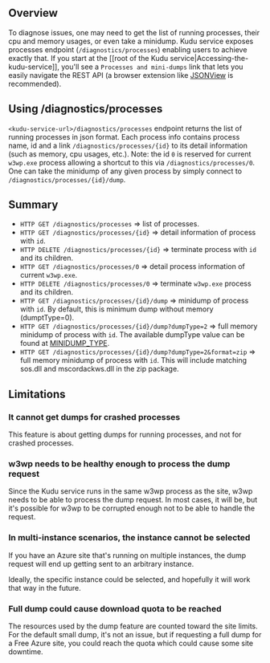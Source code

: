 ## Overview

To diagnose issues, one may need to get the list of running processes, their cpu and memory usages, or even take a minidump.  Kudu service exposes processes endpoint (`/diagnostics/processes`) enabling users to achieve exactly that. If you start at the [[root of the Kudu service|Accessing-the-kudu-service]], you'll see a `Processes and mini-dumps` link that lets you easily navigate the REST API (a browser extension like [JSONView](https://chrome.google.com/webstore/detail/jsonview/chklaanhfefbnpoihckbnefhakgolnmc?hl=en) is recommended).

## Using /diagnostics/processes

`<kudu-service-url>/diagnostics/processes` endpoint returns the list of running processes in json format.   Each process info contains process name, id and a link `/diagnostics/processes/{id}` to its detail information (such as memory, cpu usages, etc.).  Note: the id `0` is reserved for current `w3wp.exe` process allowing a shortcut to this via `/diagnostics/processes/0`.  One can take the minidump of any given process by simply connect to `/diagnostics/processes/{id}/dump`.      

## Summary

* `HTTP GET /diagnostics/processes` => list of processes.
* `HTTP GET /diagnostics/processes/{id}` => detail information of process with `id`.
* `HTTP DELETE /diagnostics/processes/{id}` => terminate process with `id` and its children.
* `HTTP GET /diagnostics/processes/0` => detail process information of current `w3wp.exe`.
* `HTTP DELETE /diagnostics/processes/0` => terminate `w3wp.exe` process and its children.
* `HTTP GET /diagnostics/processes/{id}/dump` => minidump of process with `id`.  By default, this is minimum dump without memory (dumptType=0).
* `HTTP GET /diagnostics/processes/{id}/dump?dumpType=2` => full memory minidump of process with `id`.  The available dumpType  value can be found at [MINIDUMP_TYPE](http://msdn.microsoft.com/en-us/library/windows/desktop/ms680519.aspx).
* `HTTP GET /diagnostics/processes/{id}/dump?dumpType=2&format=zip` => full memory minidump of process with `id`.  This will include matching sos.dll and mscordackws.dll in the zip package.  

## Limitations

### It cannot get dumps for crashed processes

This feature is about getting dumps for running processes, and not for crashed processes.

### w3wp needs to be healthy enough to process the dump request

Since the Kudu service runs in the same w3wp process as the site, w3wp needs to be able to process the dump request. In most cases, it will be, but it's possible for w3wp to be corrupted enough not to be able to handle the request.

### In multi-instance scenarios, the instance cannot be selected

If you have an Azure site that's running on multiple instances, the dump request will end up getting sent to an arbitrary instance.

Ideally, the specific instance could be selected, and hopefully it will work that way in the future.


### Full dump could cause download quota to be reached

The resources used by the dump feature are counted toward the site limits. For the default small dump, it's not an issue, but if requesting a full dump for a Free Azure site, you could reach the quota which could cause some site downtime.